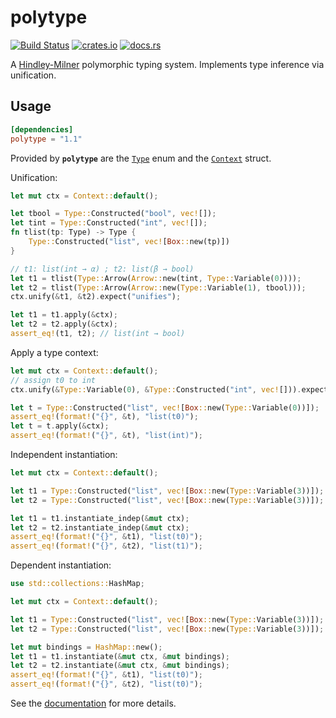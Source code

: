 # polytype

[![Build Status](https://travis-ci.org/lucasem/polytype-rs.svg?branch=master)](https://travis-ci.org/lucasem/polytype-rs)
[![crates.io](https://img.shields.io/crates/v/polytype.svg)](https://crates.io/crates/polytype)
[![docs.rs](https://docs.rs/polytype/badge.svg)](https://docs.rs/polytype)

A [Hindley-Milner](https://wikipedia.org/wiki/Hindley–Milner_type_system) polymorphic typing system.
Implements type inference via unification.

## Usage

```toml
[dependencies]
polytype = "1.1"
```

Provided by **`polytype`** are the
[`Type`](https://docs.rs/polytype/1.1.0/polytype/enum.Type.html) enum and
the [`Context`](https://docs.rs/polytype/1.1.0/polytype/struct.Context.html)
struct.

Unification:

```rust
let mut ctx = Context::default();

let tbool = Type::Constructed("bool", vec![]);
let tint = Type::Constructed("int", vec![]);
fn tlist(tp: Type) -> Type {
    Type::Constructed("list", vec![Box::new(tp)])
}

// t1: list(int → α) ; t2: list(β → bool)
let t1 = tlist(Type::Arrow(Arrow::new(tint, Type::Variable(0))));
let t2 = tlist(Type::Arrow(Arrow::new(Type::Variable(1), tbool)));
ctx.unify(&t1, &t2).expect("unifies");

let t1 = t1.apply(&ctx);
let t2 = t2.apply(&ctx);
assert_eq!(t1, t2); // list(int → bool)
```

Apply a type context:

```rust
let mut ctx = Context::default();
// assign t0 to int
ctx.unify(&Type::Variable(0), &Type::Constructed("int", vec![])).expect("unifies");

let t = Type::Constructed("list", vec![Box::new(Type::Variable(0))]);
assert_eq!(format!("{}", &t), "list(t0)");
let t = t.apply(&ctx);
assert_eq!(format!("{}", &t), "list(int)");
```

Independent instantiation:

```rust
let mut ctx = Context::default();

let t1 = Type::Constructed("list", vec![Box::new(Type::Variable(3))]);
let t2 = Type::Constructed("list", vec![Box::new(Type::Variable(3))]);

let t1 = t1.instantiate_indep(&mut ctx);
let t2 = t2.instantiate_indep(&mut ctx);
assert_eq!(format!("{}", &t1), "list(t0)");
assert_eq!(format!("{}", &t2), "list(t1)");
```

Dependent instantiation:

```rust
use std::collections::HashMap;

let mut ctx = Context::default();

let t1 = Type::Constructed("list", vec![Box::new(Type::Variable(3))]);
let t2 = Type::Constructed("list", vec![Box::new(Type::Variable(3))]);

let mut bindings = HashMap::new();
let t1 = t1.instantiate(&mut ctx, &mut bindings);
let t2 = t2.instantiate(&mut ctx, &mut bindings);
assert_eq!(format!("{}", &t1), "list(t0)");
assert_eq!(format!("{}", &t2), "list(t0)");
```

See the [documentation](https://docs.rs/polytype) for more details.
